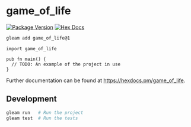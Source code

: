 # game_of_life

[![Package Version](https://img.shields.io/hexpm/v/game_of_life)](https://hex.pm/packages/game_of_life)
[![Hex Docs](https://img.shields.io/badge/hex-docs-ffaff3)](https://hexdocs.pm/game_of_life/)

```sh
gleam add game_of_life@1
```
```gleam
import game_of_life

pub fn main() {
  // TODO: An example of the project in use
}
```

Further documentation can be found at <https://hexdocs.pm/game_of_life>.

## Development

```sh
gleam run   # Run the project
gleam test  # Run the tests
```
